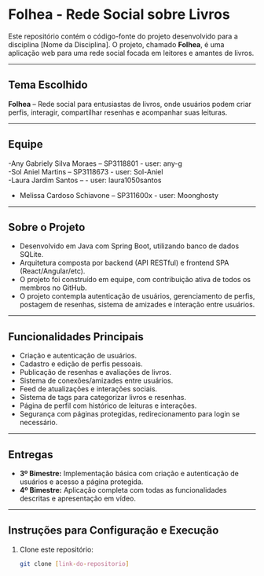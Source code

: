 # Folhea - Rede Social sobre Livros

Este repositório contém o código-fonte do projeto desenvolvido para a disciplina [Nome da Disciplina]. O projeto, chamado **Folhea**, é uma aplicação web para uma rede social focada em leitores e amantes de livros.

---

## Tema Escolhido

**Folhea** – Rede social para entusiastas de livros, onde usuários podem criar perfis, interagir, compartilhar resenhas e acompanhar suas leituras.

---

## Equipe

-Any Gabriely Silva Moraes – SP3118801 - user: any-g  
-Sol Aniel Martins – SP3118673 - user: Sol-Aniel  
-Laura Jardim Santos  – - user: laura1050santos  
- Melissa Cardoso Schiavone – SP311600x - user: Moonghosty

---

## Sobre o Projeto

- Desenvolvido em Java com Spring Boot, utilizando banco de dados SQLite.
- Arquitetura composta por backend (API RESTful) e frontend SPA (React/Angular/etc).
- O projeto foi construído em equipe, com contribuição ativa de todos os membros no GitHub.
- O projeto contempla autenticação de usuários, gerenciamento de perfis, postagem de resenhas, sistema de amizades e interação entre usuários.

---

## Funcionalidades Principais

- Criação e autenticação de usuários.
- Cadastro e edição de perfis pessoais.
- Publicação de resenhas e avaliações de livros.
- Sistema de conexões/amizades entre usuários.
- Feed de atualizações e interações sociais.
- Sistema de tags para categorizar livros e resenhas.
- Página de perfil com histórico de leituras e interações.
- Segurança com páginas protegidas, redirecionamento para login se necessário.

---

## Entregas

- **3º Bimestre:** Implementação básica com criação e autenticação de usuários e acesso a página protegida.  
- **4º Bimestre:** Aplicação completa com todas as funcionalidades descritas e apresentação em vídeo.

---

## Instruções para Configuração e Execução

1. Clone este repositório:  
   ```bash
   git clone [link-do-repositorio]
